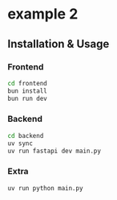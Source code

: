 # example 2

## Installation & Usage

### Frontend

```sh
cd frontend
bun install
bun run dev
```

### Backend

```sh
cd backend
uv sync
uv run fastapi dev main.py
```

### Extra

```sh
uv run python main.py
```
